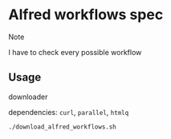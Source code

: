 # Alfred workflows spec

> [!NOTE]
> I have to check every possible workflow

## Usage

downloader

dependencies: `curl`, `parallel`, `htmlq`

```bash
./download_alfred_workflows.sh
```
